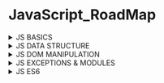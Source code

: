 # JavaScript_RoadMap

<details>
<summary>JS BASICS</summary>
<p>

#### JS BASICS

- Syntax
- Variable
- String
- Methods
- DataType
- if...else
- Operators
- Date & Time
- Loops

</p>
</details>
 
<details>
<summary>JS DATA STRUCTURE</summary>
<p>

#### JS DATA STRUCTURE

- Map
- Weak Map
- Set
- Array
- Object
- Weak Set

</p>
</details>

<details>
<summary>JS DOM MANIPULATION</summary>
<p>

#### JS DOM MANIPULATION

- Styling on Element
- Selecting Elementing
- Event Listeners
- DOM Tree Analogy
- Modifying Elements Attributes & Classes
- Creating, Adding, Modifying & Remocing Elements

</p>
</details>

<details>
<summary>JS EXCEPTIONS & MODULES</summary>
<p>

#### JS EXCEPTIONS & MODULES

- Finally Keyword
- Try Catch
- Throw Statement
- JS Modules

</p>
</details>

<details>
<summary>JS ES6</summary>
<p>

#### JS ES6

- Proxies
- Arrow Functions
- Classes
- Destructuring Assignments
- Spread Parameters
- Template Literal

</p>
</details>